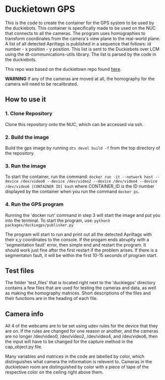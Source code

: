 # Duckietown GPS

This is the code to create the container for the GPS system to be used by the duckiebots. This container is specifically made to be used on the NUC that connects to all the cameras. The program uses homographies to transform coordinates from the camera's view plane to the real-world plane. A list of all detected Apriltags is published in a sequence that follows: id number - x position - y position. This list is sent to the Duckiebots over LCM using the dt-communications-utils library. The list is parsed by the code in the duckiebots.

This repo was based on the duckietown repo found [here](https://github.com/duckietown/template-ros).

**WARNING**
If any of the cameras are moved at all, the homography for the camera will need to be recalibrated.

## How to use it

### 1. Clone Repository

Clone this repository onto the NUC, which can be accessed via ssh.

### 2. Build the image

Build the gps image by running ```dts devel build -f``` from the top directory of the repository.

### 3. Run the image

To start the container, run the command:
```docker run -it --network host --device /dev/video0 --device /dev/video2 --device /dev/video4 --device /dev/video6 [CONTAINER ID] bash```
where CONTAINER_ID is the ID number displayed by the container when you run the command ```docker ps```.

### 4. Run the GPS program

Running the 'docker run' command in step 3 will start the image and put you into the terminal. To start the program, use:
```python3 packages/duckiegps/publisher.py```

The program will start to run and print out all the detected Apriltags with their x,y coordinates to the console. If the progam ends abruptly with a
'segmentation fault' error, then simple end and restart the program. It should work just fine after the first restart if the problem arises. If there is a segmentaton fault, it will be within the first 10-15 seconds of program start.


## Test files

The folder 'test_files' that is located right next to the 'duckiegps' directory contains a few files that are used for testing the cameras and data, as well as making the homography matrices. Short descriptions of the files and their functions are in the heading of each file.

## Camera info

All 4 of the webcams are to be set using udev rules for the device that they are on. If the rules are changed for one reason or another, and the cameras are no longer /dev/video0, /dev/video2, /dev/video4, and /dev/video6, then the input will have to be changed for the capture method in the cap_object.py file.

Many variables and matrices in the code are labelled by color, which distinguishes what camera the information is relevent to. Cameras in the duckietown room are distinguished by color with a piece of tape of the respective color on the ceiling right above them.
